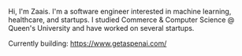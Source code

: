
Hi, I'm Zaais. I'm a software engineer interested in machine learning, healthcare, and startups. I studied Commerce & Computer Science @ Queen's University and have worked on several startups.

Currently building: https://www.getaspenai.com/
